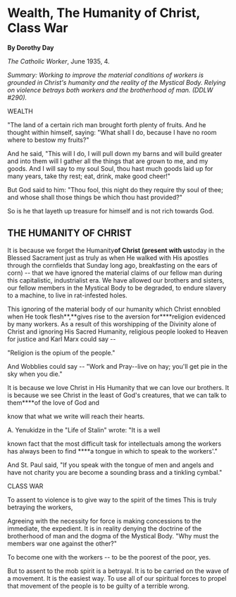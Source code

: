 Wealth, The Humanity of Christ, Class War
=========================================

**By Dorothy Day**

*The Catholic Worker*, June 1935, 4.

*Summary: Working to improve the material conditions of workers is
grounded in Christ's humanity and the reality of the Mystical Body.
Relying on violence betrays both workers and the brotherhood of man.
(DDLW \#290).*

WEALTH

"The land of a certain rich man brought forth plenty of fruits. And he
thought within himself, saying: "What shall I do, because I have no room
where to bestow my fruits?"

And he said, "This will I do, I will pull down my barns and will build
greater and into them will I gather all the things that are grown to me,
and my goods. And I will say to my soul Soul, thou hast much goods laid
up for many years, take thy rest; eat, drink, make good cheer!"

But God said to him: "Thou fool, this night do they require thy soul of
thee; and whose shall those things be which thou hast provided?"

So is he that layeth up treasure for himself and is not rich towards
God.

THE HUMANITY OF CHRIST
----------------------

It is because we forget the Humanity****of Christ (present with
us****today in the Blessed Sacrament just as truly as when He walked
with His apostles through the cornfields that Sunday long ago,
breakfasting on the ears of corn) -- that we have ignored the material
claims of our fellow man during this capitalistic, industrialist era. We
have allowed our brothers and sisters, our fellow members in the
Mystical Body to be degraded, to endure slavery to a machine, to live in
rat-infested holes.

This ignoring of the material body of our humanity which Christ ennobled
when He took flesh**,**gives rise to the aversion for****religion
evidenced by many workers. As a result of this worshipping of the
Divinity alone of Christ and ignoring His Sacred Humanity, religious
people looked to Heaven for justice and Karl Marx could say --

"Religion is the opium of the people."

And Wobblies could say -- "Work and Pray--live on hay; you'll get pie in
the sky when you die."

It is because we love Christ in His Humanity that we can love our
brothers. It is because we see Christ in the least of God's creatures,
that we can talk to them****of the love of God and

know that what we write will reach their hearts.

A. Yenukidze in the "Life of Stalin" wrote: "It is a well

known fact that the most difficult task for intellectuals among the
workers has always been to find ****a tongue in which to speak to the
workers'."

And St. Paul said, "If you speak with the tongue of men and angels and
have not charity you are become a sounding brass and a tinkling cymbal."

CLASS WAR

To assent to violence is to give way to the spirit of the times This is
truly betraying the workers,

Agreeing with the necessity for force is making concessions to the
immediate, the expedient. It is in reality denying the doctrine of the
brotherhood of man and the dogma of the Mystical Body. "Why must the
members war one against the other?"

To become one with the workers -- to be the poorest of the poor, yes.

But to assent to the mob spirit is a betrayal. It is to be carried on
the wave of a movement. It is the easiest way. To use all of our
spiritual forces to propel that movement of the people is to be guilty
of a terrible wrong.
